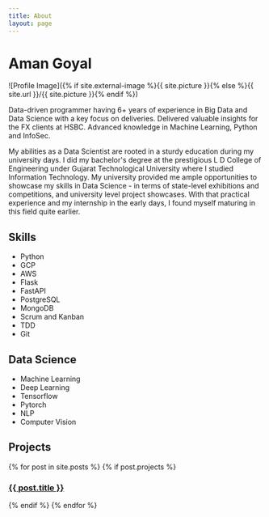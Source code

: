 ```yaml
---
title: About
layout: page
---
```


# Aman Goyal

![Profile Image]({% if site.external-image %}{{ site.picture }}{% else %}{{ site.url }}/{{ site.picture }}{% endif %})

<p>Data-driven programmer having 6+ years of experience in Big Data and Data Science with a key focus on deliveries. Delivered valuable insights for the FX clients at HSBC. Advanced knowledge in Machine Learning, Python and InfoSec.</p>


<p>My abilities as a Data Scientist are rooted in a sturdy education during my university days. I did my bachelor's degree at the prestigious L D College of Engineering under Gujarat Technological University where I studied Information Technology. My university provided me ample opportunities to showcase my skills in Data Science - in terms of state-level exhibitions and competitions, and university level project showcases. With that practical experience and my internship in the early days, I found myself maturing in this field quite earlier.</p>

<h2>Skills</h2>

<ul class="skill-list">
	<li>Python</li>
	<li>GCP</li>
	<li>AWS</li>
	<li>Flask</li>
	<li>FastAPI</li>
	<li>PostgreSQL</li>
	<li>MongoDB</li>
	<li>Scrum and Kanban</li>
	<li>TDD</li>
	<li>Git</li>
</ul>

<h2>Data Science</h2>

<ul class="skill-list">
	<li>Machine Learning</li>
	<li>Deep Learning</li>
	<li>Tensorflow</li>
	<li>Pytorch</li>
	<li>NLP</li>
	<li>Computer Vision</li>
</ul>

<h2>Projects</h2>

<section class="list">
    {% for post in site.posts %}
        {% if post.projects %}
            <div class="item">
                <a class="url" href="{% if post.externalLink %}{{ post.externalLink }}{% else %}{{ site.url }}{{ post.url }}{% endif %}">
                    <h3 class="title">{{ post.title }}</h3>
                </a>
            </div>
        {% endif %}
    {% endfor %}
</section>
